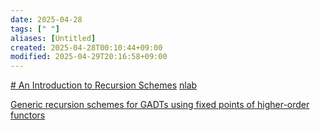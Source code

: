 ```yaml
---
date: 2025-04-28
tags: [" "]
aliases: [Untitled]
created: 2025-04-28T00:10:44+09:00
modified: 2025-04-29T20:16:58+09:00
---
```


[# An Introduction to Recursion Schemes](https://blog.sumtypeofway.com/posts/introduction-to-recursion-schemes.html)
[nlab](https://ncatlab.org/nlab/show/recursion+scheme)

[Generic recursion schemes for GADTs using fixed points of higher-order functors](http://www.timphilipwilliams.com/posts/2013-01-16-fixing-gadts.html)

